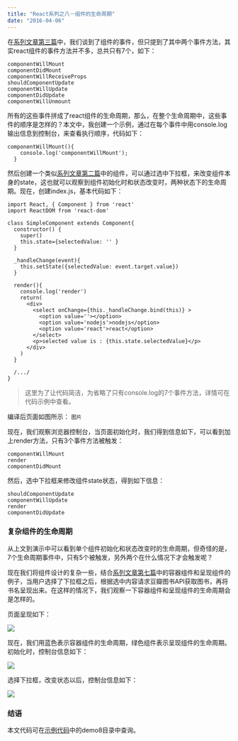 ```yaml
---
title: "React系列之八－组件的生命周期"
date: "2016-04-06"
---
```


在[系列文章第三篇](/20151108-react-part-3)中，我们谈到了组件的事件，但只提到了其中两个事件方法，其实react组件的事件方法并不多，总共只有7个，如下：

```
componentWillMount
componentDidMount
componentWillReceiveProps
shouldComponentUpdate
componentWillUpdate
componentDidUpdate
componentWillUnmount
```

所有的这些事件拼成了react组件的生命周期，那么，在整个生命周期中，这些事件的顺序是怎样的？本文中，我创建一个示例，通过在每个事件中用console.log输出信息到控制台，来查看执行顺序，代码如下：

```
componentWillMount(){
    console.log('componentWillMount');
  }
```

然后创建一个类似[系列文章第二篇](/20150721-react-part-2)中的组件，可以通过选中下拉框，来改变组件本身的state，这也就可以观察到组件初始化时和状态改变时，两种状态下的生命周期。现在，创建index.js，基本代码如下：

```
import React, { Component } from 'react'
import ReactDOM from 'react-dom'

class SimpleComponent extends Component{
  constructor() {
    super()
    this.state={selectedValue: '' }
  }

  _handleChange(event){
    this.setState({selectedValue: event.target.value})
  }

  render(){
  	console.log('render')
    return(
      <div>
        <select onChange={this._handleChange.bind(this)} >
          <option value=''></option>
          <option value='nodejs'>nodejs</option>
          <option value='react'>react</option>
        </select>
        <p>selected value is : {this.state.selectedValue}</p>
      </div>
    )
  }
  
  /.../
}
```
> 这里为了让代码简洁，为省略了只有console.log的7个事件方法，详情可在代码示例中查看。

编译后页面如图所示：
`
图片
`

现在，我们观察浏览器控制台，当页面初始化时，我们得到信息如下，可以看到加上render方法，只有3个事件方法被触发：

```
componentWillMount
render
componentDidMount
```

然后，选中下拉框来修改组件state状态，得到如下信息：

```
shouldComponentUpdate
componentWillUpdate
render
componentDidUpdate
```

### 复杂组件的生命周期
从上文到演示中可以看到单个组件初始化和状态改变时的生命周期，但奇怪的是，7个生命周期事件中，只有5个被触发，另外两个在什么情况下才会触发呢？

现在我们将组件设计的复杂一些，结合[系列文章第七篇](/20160328-react-part-7)中的容器组件和呈现组件的例子，当用户选择了下拉框之后，根据选中内容请求豆瓣图书API获取图书，再将书名呈现出来。在这样的情况下，我们观察一下容器组件和呈现组件的生命周期会是怎样的。

页面呈现如下：

![](http://7xtbg7.com2.z0.glb.clouddn.com/React8-1)

现在，我们用蓝色表示容器组件的生命周期，绿色组件表示呈现组件的生命周期。初始化时，控制台信息如下：

![](http://7xtbg7.com2.z0.glb.clouddn.com/React8-2)

选择下拉框，改变状态以后，控制台信息如下：

![](http://7xtbg7.com2.z0.glb.clouddn.com/React8-3)


### 结语
本文代码可在[示例代码](https://github.com/twomeetings/reactExamples)中的demo8目录中查询。